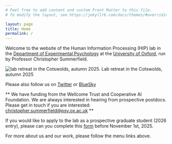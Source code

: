 ```yaml
---
# Feel free to add content and custom Front Matter to this file.
# To modify the layout, see https://jekyllrb.com/docs/themes/#overriding-theme-defaults

layout: page
title: Home
permalink: /
---
```


Welcome to the website of the Human Information Processing (HIP) lab in the [Department of Experimental Psychology](https://www.psy.ox.ac.uk) at the [University of Oxford](https://www.ox.ac.uk), run by Professor Christopher Summerfield.

![lab retreat in the Cotswolds, autumn 2025.](https://humaninformationprocessing.wordpress.com/wp-content/uploads/2025/10/retreat2025-1.jpg)
Lab retreat in the Cotswolds, autumn 2025

Please also follow us on [Twitter](https://twitter.com/summerfieldlab?lang=en) or [BlueSky](https://bsky.app/profile/summerfieldlab.bsky.social)

** We have funding from the Wellcome Trust and Cooperative AI Foundation. We are always interested in hearing from prospective postdocs. Please get in touch if you are interested: christopher.summerfield@psy.ox.ac.uk **

If you would like to apply to the lab as a prospective graduate student (2026 entry), please can you complete this [form](https://docs.google.com/forms/d/e/1FAIpQLScxRnZr2NtpwPiW5Ge0bYdK2JeVewAaOziJY-HdNOFtv7wICw/viewform) before November 1st, 2025.

For more about us and our work, please follow the menu links above.

